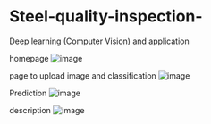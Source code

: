 # Steel-quality-inspection-
Deep learning (Computer Vision) and application

homepage
![image](https://github.com/Areej17-01/Steel-quality-inspection-/assets/105909253/08e00dd0-5d3b-4183-998e-54e04418bc63)

page to upload image and classification
![image](https://github.com/Areej17-01/Steel-quality-inspection-/assets/105909253/14280130-00ad-468e-ac1e-65a1b4d549e2)

Prediction
![image](https://github.com/Areej17-01/Steel-quality-inspection-/assets/105909253/ba99c205-9b73-4681-bd45-ced374a5469e)

description
![image](https://github.com/Areej17-01/Steel-quality-inspection-/assets/105909253/d855fbfd-f9c1-4c72-9c91-b12f39035e62)

